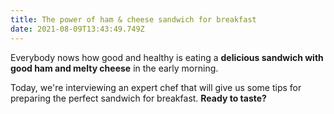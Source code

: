 ```yaml
---
title: The power of ham & cheese sandwich for breakfast
date: 2021-08-09T13:43:49.749Z
---
```

Everybody nows how good and healthy is eating a **delicious sandwich with good ham and melty cheese** in the early morning.

Today, we're interviewing an expert chef that will give us some tips for preparing the perfect sandwich for breakfast. **Ready to taste?**